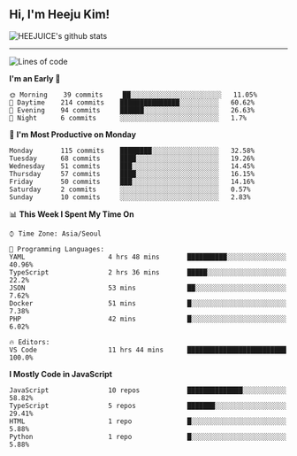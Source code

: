 ## Hi, I'm Heeju Kim!

![HEEJUICE's github stats](https://github-readme-stats.vercel.app/api?username=HEEJUICE&show_icons=true)

---
<!--START_SECTION:waka-->
![Lines of code](https://img.shields.io/badge/From%20Hello%20World%20I%27ve%20Written-19.6%20million%20lines%20of%20code-blue)

**I'm an Early 🐤** 

```text
🌞 Morning    39 commits     ██░░░░░░░░░░░░░░░░░░░░░░░   11.05% 
🌆 Daytime    214 commits    ███████████████░░░░░░░░░░   60.62% 
🌃 Evening    94 commits     ██████░░░░░░░░░░░░░░░░░░░   26.63% 
🌙 Night      6 commits      ░░░░░░░░░░░░░░░░░░░░░░░░░   1.7%

```
📅 **I'm Most Productive on Monday** 

```text
Monday       115 commits    ████████░░░░░░░░░░░░░░░░░   32.58% 
Tuesday      68 commits     ████░░░░░░░░░░░░░░░░░░░░░   19.26% 
Wednesday    51 commits     ███░░░░░░░░░░░░░░░░░░░░░░   14.45% 
Thursday     57 commits     ████░░░░░░░░░░░░░░░░░░░░░   16.15% 
Friday       50 commits     ███░░░░░░░░░░░░░░░░░░░░░░   14.16% 
Saturday     2 commits      ░░░░░░░░░░░░░░░░░░░░░░░░░   0.57% 
Sunday       10 commits     ░░░░░░░░░░░░░░░░░░░░░░░░░   2.83%

```


📊 **This Week I Spent My Time On** 

```text
⌚︎ Time Zone: Asia/Seoul

💬 Programming Languages: 
YAML                     4 hrs 48 mins       ██████████░░░░░░░░░░░░░░░   40.96% 
TypeScript               2 hrs 36 mins       █████░░░░░░░░░░░░░░░░░░░░   22.2% 
JSON                     53 mins             ██░░░░░░░░░░░░░░░░░░░░░░░   7.62% 
Docker                   51 mins             █░░░░░░░░░░░░░░░░░░░░░░░░   7.38% 
PHP                      42 mins             █░░░░░░░░░░░░░░░░░░░░░░░░   6.02%

🔥 Editors: 
VS Code                  11 hrs 44 mins      █████████████████████████   100.0%

```

**I Mostly Code in JavaScript** 

```text
JavaScript               10 repos            ██████████████░░░░░░░░░░░   58.82% 
TypeScript               5 repos             ███████░░░░░░░░░░░░░░░░░░   29.41% 
HTML                     1 repo              █░░░░░░░░░░░░░░░░░░░░░░░░   5.88% 
Python                   1 repo              █░░░░░░░░░░░░░░░░░░░░░░░░   5.88%

```



<!--END_SECTION:waka-->
